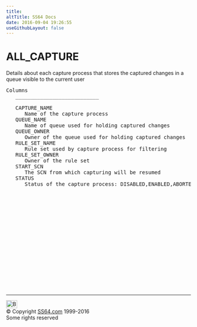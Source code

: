 ```yaml
---
title:
altTitle: SS64 Docs
date: 2016-09-04 19:26:55
useGithubLayout: false
---
```

<!-- #BeginLibraryItem "/Library/head_orad.lbi" --><!-- #EndLibraryItem --><h1>ALL_CAPTURE </h1><p> Details about each capture process that stores the captured changes in a queue visible to the current user </p> 
 
<pre>Columns
   ___________________________
 
   CAPTURE_NAME
      Name of the capture process
   QUEUE_NAME
      Name of queue used for holding captured changes
   QUEUE_OWNER
      Owner of the queue used for holding captured changes
   RULE_SET_NAME
      Rule set used by capture process for filtering
   RULE_SET_OWNER
      Owner of the rule set
   START_SCN
      The SCN from which capturing will be resumed
   STATUS
      Status of the capture process: DISABLED,ENABLED,ABORTED

</pre><!-- #BeginLibraryItem "/Library/foot_orad.lbi" --><p>
<!-- oracle-footer -->
<ins class="adsbygoogle" style="display:inline-block;width:300px;height:250px" data-ad-client="ca-pub-6140977852749469" data-ad-slot="4275490898"></ins>
<script>
(adsbygoogle = window.adsbygoogle || []).push({});
</script></p>
<hr>
<div id="bl" class="footer"><a href="ALL_CAPTURE.html#"><img src="../images/top.png" width="30" height="22" alt="Back to the Top"></a></div>
<div id="br" class="footer, tagline">© Copyright <a href="http://ss64.com/">SS64.com</a> 1999-2016<br>
Some rights reserved</div>
<!-- #EndLibraryItem -->

